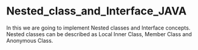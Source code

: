 # Nested_class_and_Interface_JAVA
In this we are going to implement Nested classes and Interface concepts. Nested classes can be described as Local Inner Class, Member Class and Anonymous Class.
